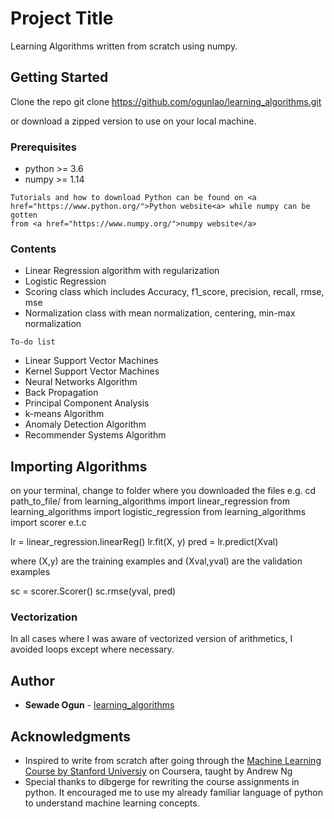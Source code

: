 # Project Title

Learning Algorithms written from scratch using numpy.

## Getting Started

Clone the repo 
    git clone https://github.com/ogunlao/learning_algorithms.git

or download a zipped version to use on your local machine.

### Prerequisites

* python >= 3.6
* numpy >= 1.14

```
Tutorials and how to download Python can be found on <a href="https://www.python.org/">Python website<a> while numpy can be gotten 
from <a href="https://www.numpy.org/">numpy website</a> 
```

### Contents

* Linear Regression algorithm with regularization
* Logistic Regression
* Scoring class which includes Accuracy, f1_score, precision, recall, rmse, mse
* Normalization class with mean normalization, centering, min-max normalization

```To-do list```
* Linear Support Vector Machines
* Kernel Support Vector Machines
* Neural Networks Algorithm
* Back Propagation
* Principal Component Analysis
* k-means Algorithm
* Anomaly Detection Algorithm
* Recommender Systems Algorithm


## Importing Algorithms

on your terminal, change to folder where you downloaded the files
e.g.
cd path_to_file/
from learning_algorithms import linear_regression
from learning_algorithms import logistic_regression
from learning_algorithms import scorer
e.t.c

lr = linear_regression.linearReg()
lr.fit(X, y)
pred = lr.predict(Xval)

where (X,y) are the training examples and (Xval,yval) are the validation examples

sc = scorer.Scorer()
sc.rmse(yval, pred)

### Vectorization

In all cases where I was aware of vectorized version of arithmetics, I avoided loops except where necessary.

## Author

* **Sewade Ogun** - [learning_algorithms](https://github.com/ogunlao)

## Acknowledgments

* Inspired to write from scratch after going through the <a href="https://www.coursera.org/learn/machine-learning">Machine Learning Course by Stanford Universiy</a> on Coursera, taught by Andrew Ng
* Special thanks to <a herf="https://github.com/dibgerge/ml-coursera-python-assignments">dibgerge</a> for rewriting the course assignments in python. It encouraged me to use my already familiar language of python to understand machine learning concepts.


